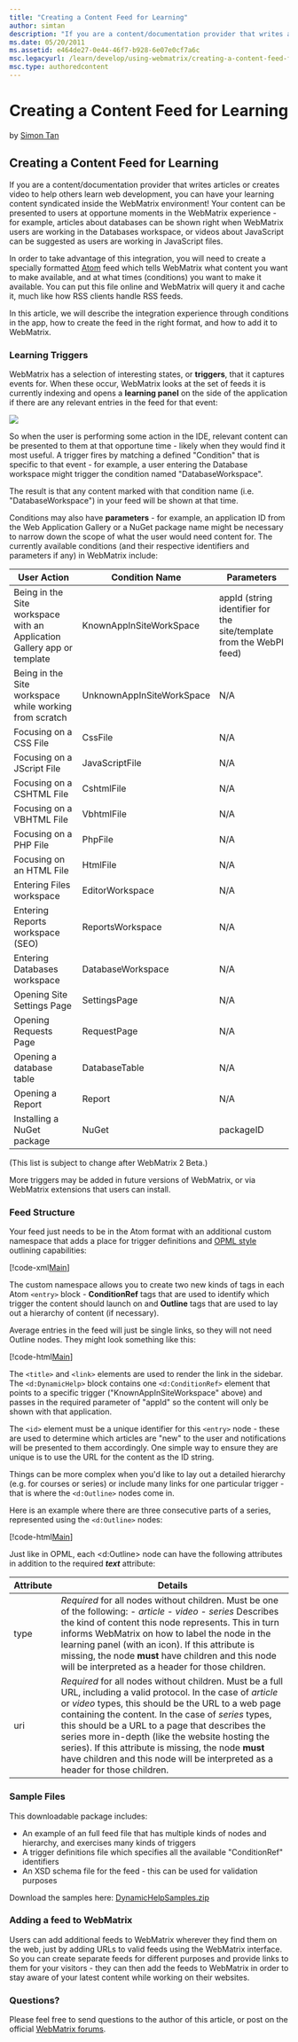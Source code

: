 ```yaml
---
title: "Creating a Content Feed for Learning"
author: simtan
description: "If you are a content/documentation provider that writes articles or creates video to help others learn web development, you can have your learning content sy..."
ms.date: 05/20/2011
ms.assetid: e464de27-0e44-46f7-b928-6e07e0cf7a6c
msc.legacyurl: /learn/develop/using-webmatrix/creating-a-content-feed-for-learning
msc.type: authoredcontent
---
```

Creating a Content Feed for Learning
====================
by [Simon Tan](https://github.com/simtan)

## Creating a Content Feed for Learning

If you are a content/documentation provider that writes articles or creates video to help others learn web development, you can have your learning content syndicated inside the WebMatrix environment! Your content can be presented to users at opportune moments in the WebMatrix experience - for example, articles about databases can be shown right when WebMatrix users are working in the Databases workspace, or videos about JavaScript can be suggested as users are working in JavaScript files.

In order to take advantage of this integration, you will need to create a specially formatted [Atom](http://tools.ietf.org/html/rfc4287 "Atom") feed which tells WebMatrix what content you want to make available, and at what times (conditions) you want to make it available. You can put this file online and WebMatrix will query it and cache it, much like how RSS clients handle RSS feeds.

In this article, we will describe the integration experience through conditions in the app, how to create the feed in the right format, and how to add it to WebMatrix.

### Learning Triggers

WebMatrix has a selection of interesting states, or **triggers**, that it captures events for. When these occur, WebMatrix looks at the set of feeds it is currently indexing and opens a **learning panel** on the side of the application if there are any relevant entries in the feed for that event:

[![](creating-a-content-feed-for-learning/_static/image2.png)](creating-a-content-feed-for-learning/_static/image1.png)

So when the user is performing some action in the IDE, relevant content can be presented to them at that opportune time - likely when they would find it most useful. A trigger fires by matching a defined "Condition" that is specific to that event - for example, a user entering the Database workspace might trigger the condition named "DatabaseWorkspace".

The result is that any content marked with that condition name (i.e. "DatabaseWorkspace") in your feed will be shown at that time.

Conditions may also have **parameters** - for example, an application ID from the Web Application Gallery or a NuGet package name might be necessary to narrow down the scope of what the user would need content for. The currently available conditions (and their respective identifiers and parameters if any) in WebMatrix include:

| User Action | Condition Name | Parameters |
| --- | --- | --- |
| Being in the Site workspace with an Application Gallery app or template | KnownAppInSiteWorkSpace | appId (string identifier for the site/template from the WebPI feed) |
| Being in the Site workspace while working from scratch | UnknownAppInSiteWorkSpace | N/A |
| Focusing on a CSS File | CssFile | N/A |
| Focusing on a JScript File | JavaScriptFile | N/A |
| Focusing on a CSHTML File | CshtmlFile | N/A |
| Focusing on a VBHTML File | VbhtmlFile | N/A |
| Focusing on a PHP File | PhpFile | N/A |
| Focusing on an HTML File | HtmlFile | N/A |
| Entering Files workspace | EditorWorkspace | N/A |
| Entering Reports workspace (SEO) | ReportsWorkspace | N/A |
| Entering Databases workspace | DatabaseWorkspace | N/A |
| Opening Site Settings Page | SettingsPage | N/A |
| Opening Requests Page | RequestPage | N/A |
| Opening a database table | DatabaseTable | N/A |
| Opening a Report | Report | N/A |
| Installing a NuGet package | NuGet | packageID |

(This list is subject to change after WebMatrix 2 Beta.)

More triggers may be added in future versions of WebMatrix, or via WebMatrix extensions that users can install.

### Feed Structure

Your feed just needs to be in the Atom format with an additional custom namespace that adds a place for trigger definitions and [OPML style](http://www.opml.org/ "OPML") outlining capabilities:

[!code-xml[Main](creating-a-content-feed-for-learning/samples/sample1.xml)]

The custom namespace allows you to create two new kinds of tags in each Atom `<entry>` block - **ConditionRef** tags that are used to identify which trigger the content should launch on and **Outline** tags that are used to lay out a hierarchy of content (if necessary).

Average entries in the feed will just be single links, so they will not need Outline nodes. They might look something like this:

[!code-html[Main](creating-a-content-feed-for-learning/samples/sample2.html)]

The `<title>` and `<link>` elements are used to render the link in the sidebar. The `<d:DynamicHelp>` block contains one `<d:ConditionRef>` element that points to a specific trigger ("KnownAppInSiteWorkspace" above) and passes in the required parameter of "appId" so the content will only be shown with that application.

The `<id>` element must be a unique identifier for this `<entry>` node - these are used to determine which articles are "new" to the user and notifications will be presented to them accordingly. One simple way to ensure they are unique is to use the URL for the content as the ID string.

Things can be more complex when you'd like to lay out a detailed hierarchy (e.g. for courses or series) or include many links for one particular trigger - that is where the `<d:Outline>` nodes come in.

Here is an example where there are three consecutive parts of a series, represented using the `<d:Outline>` nodes:

[!code-html[Main](creating-a-content-feed-for-learning/samples/sample3.html)]

Just like in OPML, each &lt;d:Outline&gt; node can have the following attributes in addition to the required ***text*** attribute:

| Attribute | Details |
| --- | --- |
| type | *Required* for all nodes without children. Must be one of the following: - *article* - *video* - *series* Describes the kind of content this node represents. This in turn informs WebMatrix on how to label the node in the learning panel (with an icon). If this attribute is missing, the node **must** have children and this node will be interpreted as a header for those children. |
| uri | *Required* for all nodes without children. Must be a full URL, including a valid protocol. In the case of *article* or *video* types, this should be the URL to a web page containing the content. In the case of *series* types, this should be a URL to a page that describes the series more in-depth (like the website hosting the series). If this attribute is missing, the node **must** have children and this node will be interpreted as a header for those children. |

### Sample Files

This downloadable package includes:

- An example of an full feed file that has multiple kinds of nodes and hierarchy, and exercises many kinds of triggers
- A trigger definitions file which specifies all the available "ConditionRef" identifiers
- An XSD schema file for the feed - this can be used for validation purposes

Download the samples here: [DynamicHelpSamples.zip](creating-a-content-feed-for-learning/_static/creating-a-content-feed-for-learning-1032-dynamichelpsamples1.zip)

### Adding a feed to WebMatrix

Users can add additional feeds to WebMatrix wherever they find them on the web, just by adding URLs to valid feeds using the WebMatrix interface. So you can create separate feeds for different purposes and provide links to them for your visitors - they can then add the feeds to WebMatrix in order to stay aware of your latest content while working on their websites.

### Questions?

Please feel free to send questions to the author of this article, or post on the official [WebMatrix forums](https://forums.iis.net/1166.aspx).
